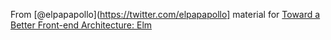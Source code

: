 From [@elpapapollo](https://twitter.com/elpapapollo] material for [Toward a Better Front-end Architecture: Elm](https://github.com/jfairbank/arch-elm)


